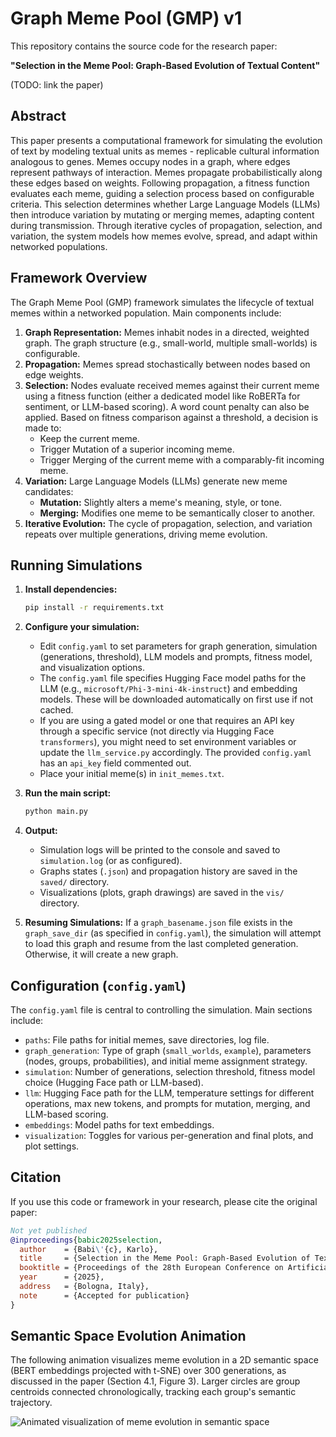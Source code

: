 # Graph Meme Pool (GMP) v1

This repository contains the source code for the research paper:

**"Selection in the Meme Pool: Graph-Based Evolution of Textual Content"**

(TODO: link the paper)

## Abstract

This paper presents a computational framework for simulating the evolution of text by modeling textual units as memes - replicable cultural information analogous to genes. Memes occupy nodes in a graph, where edges represent pathways of interaction. Memes propagate probabilistically along these edges based on weights. Following propagation, a fitness function evaluates each meme, guiding a selection process based on configurable criteria. This selection determines whether Large Language Models (LLMs) then introduce variation by mutating or merging memes, adapting content during transmission. Through iterative cycles of propagation, selection, and variation, the system models how memes evolve, spread, and adapt within networked populations.

## Framework Overview

The Graph Meme Pool (GMP) framework simulates the lifecycle of textual memes within a networked population. Main components include:

1.  **Graph Representation:** Memes inhabit nodes in a directed, weighted graph. The graph structure (e.g., small-world, multiple small-worlds) is configurable.
2.  **Propagation:** Memes spread stochastically between nodes based on edge weights.
3.  **Selection:** Nodes evaluate received memes against their current meme using a fitness function (either a dedicated model like RoBERTa for sentiment, or LLM-based scoring). A word count penalty can also be applied. Based on fitness comparison against a threshold, a decision is made to:
    *   Keep the current meme.
    *   Trigger Mutation of a superior incoming meme.
    *   Trigger Merging of the current meme with a comparably-fit incoming meme.
4.  **Variation:** Large Language Models (LLMs) generate new meme candidates:
    *   **Mutation:** Slightly alters a meme's meaning, style, or tone.
    *   **Merging:** Modifies one meme to be semantically closer to another.
5.  **Iterative Evolution:** The cycle of propagation, selection, and variation repeats over multiple generations, driving meme evolution.

## Running Simulations

1.  **Install dependencies:**
    ```bash
    pip install -r requirements.txt
    ```

2.  **Configure your simulation:**
    *   Edit `config.yaml` to set parameters for graph generation, simulation (generations, threshold), LLM models and prompts, fitness model, and visualization options.
    *   The `config.yaml` file specifies Hugging Face model paths for the LLM (e.g., `microsoft/Phi-3-mini-4k-instruct`) and embedding models. These will be downloaded automatically on first use if not cached.
    *   If you are using a gated model or one that requires an API key through a specific service (not directly via Hugging Face `transformers`), you might need to set environment variables or update the `llm_service.py` accordingly. The provided `config.yaml` has an `api_key` field commented out.
    *   Place your initial meme(s) in `init_memes.txt`.

3.  **Run the main script:**
    ```bash
    python main.py
    ```

4.  **Output:**
    *   Simulation logs will be printed to the console and saved to `simulation.log` (or as configured).
    *   Graphs states (`.json`) and propagation history are saved in the `saved/` directory.
    *   Visualizations (plots, graph drawings) are saved in the `vis/` directory.

5.  **Resuming Simulations:**
    If a `graph_basename.json` file exists in the `graph_save_dir` (as specified in `config.yaml`), the simulation will attempt to load this graph and resume from the last completed generation. Otherwise, it will create a new graph.

## Configuration (`config.yaml`)

The `config.yaml` file is central to controlling the simulation. Main sections include:

*   `paths`: File paths for initial memes, save directories, log file.
*   `graph_generation`: Type of graph (`small_worlds`, `example`), parameters (nodes, groups, probabilities), and initial meme assignment strategy.
*   `simulation`: Number of generations, selection threshold, fitness model choice (Hugging Face path or LLM-based).
*   `llm`: Hugging Face path for the LLM, temperature settings for different operations, max new tokens, and prompts for mutation, merging, and LLM-based scoring.
*   `embeddings`: Model paths for text embeddings.
*   `visualization`: Toggles for various per-generation and final plots, and plot settings.

## Citation

If you use this code or framework in your research, please cite the original paper:

```bibtex
Not yet published
@inproceedings{babic2025selection,
  author    = {Babi\'{c}, Karlo},
  title     = {Selection in the Meme Pool: Graph-Based Evolution of Textual Content},
  booktitle = {Proceedings of the 28th European Conference on Artificial Intelligence (ECAI 2025)},
  year      = {2025},
  address   = {Bologna, Italy},
  note      = {Accepted for publication}
}
```

## Semantic Space Evolution Animation

The following animation visualizes meme evolution in a 2D semantic space (BERT embeddings projected with t-SNE) over 300 generations, as discussed in the paper (Section 4.1, Figure 3). Larger circles are group centroids connected chronologically, tracking each group's semantic trajectory.

![Animated visualization of meme evolution in semantic space](https://github.com/karlo-babic/graph-meme-pool/blob/main/semantic_space_evolution.gif?raw=true)
